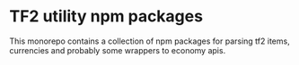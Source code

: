 # TF2 utility npm packages

This monorepo contains a collection of npm packages for parsing tf2 items, currencies and probably some wrappers to economy apis.

